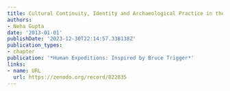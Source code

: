 ```yaml
---
title: Cultural Continuity, Identity and Archaeological Practice in the Indian Context
authors:
- Neha Gupta
date: '2013-01-01'
publishDate: '2023-12-30T22:14:57.338138Z'
publication_types:
- chapter
publication: '*Human Expeditions: Inspired by Bruce Trigger*'
links:
- name: URL
  url: https://zenodo.org/record/822835
---
```

